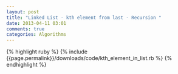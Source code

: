 ```yaml
---
layout: post
title: "Linked List - kth element from last - Recursion "
date: 2013-04-11 03:01
comments: true
categories: Algorithms 
---
```


{% highlight ruby %}
       {% include {{page.permalink}}/downloads/code/kth_element_in_list.rb %}
    {% endhighlight %}
